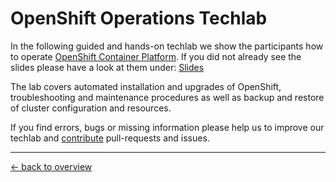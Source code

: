 OpenShift Operations Techlab
============================

In the following guided and hands-on techlab we show the participants how to operate [OpenShift Container Platform](https://www.openshift.com/).
If you did not already see the slides please have a look at them under: [Slides](https://appuio.github.io/ops-techlab/#/)

The lab covers automated installation and upgrades of OpenShift, troubleshooting and maintenance procedures as well as backup and restore of cluster configuration and resources.

If you find errors, bugs or missing information please help us to improve our techlab and [contribute](../CONTRIBUTING.md) pull-requests and issues.

---

[← back to overview](../README.md)
